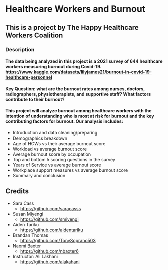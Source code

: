 # Healthcare Workers and Burnout
## This is a project by The Happy Healthcare Workers Coalition
### Description
#### The data being analyzed in this project is a 2021 survey of 644 healthcare workers measuring burnout during Covid-19. https://www.kaggle.com/datasets/lilyjames21/burnout-in-covid-19-healthcare-personnel
#### Key Question: what are the burnout rates among nurses, doctors, radiographers, physiotherapists, and supportive staff? What factors contribute to their burnout?
#### This project will analyze burnout among healthcare workers with the intention of understanding who is most at risk for burnout and the key contributing factors for burnout. Our analysis includes:
* Introduction and data cleaning/preparing
* Demographics breakdown
* Age of HCWs vs their average burnout score
* Workload vs average burnout score
* Average burnout score by occupation
* Top and bottom 5 scoring questions in the survey
* Years of Service vs average burnout score
* Workplace support measures vs average burnout score
* Summary and conclusion

## Credits
* Sara Cass
  * https://github.com/saracasss
* Susan Miyengi
  * https://github.com/smiyengi
* Aiden Tariku
  * https://github.com/aidentariku 
* Brandan Thomas
  * https://github.com/TonySoprano503
* Naomi Baxter
  * https://github.com/nbaxter6
* Instructor: Ali Lakhani
  * https://github.com/alakahani
